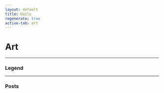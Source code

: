```yaml
---
layout: default
title: Daily
regenerate: true
active-tab: art
---
```


# Art

---

<!-- LEGEND -->

### Legend

---

<!-- POST LIST -->

### Posts
